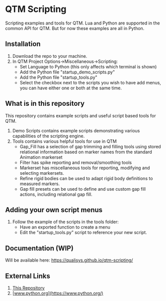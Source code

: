 # QTM Scripting
Scripting examples and tools for QTM.  Lua and Python are supported in the common API for QTM.  But for now these examples are all in Python.
## Installation
1. Download the repo to your machine.
2. In QTM Project Options->Miscellaneous->Scripting:
    - Set Language to Python (this only affects which terminal is shown)
    - Add the Python file "startup_demo_scripts.py"
    - Add the Python file "startup_tools.py"
    - Select the checkbox next to the scripts you wish to have add menus, you can have either one or both at the same time.

## What is in this repository
This repository contains example scripts and useful script based tools for QTM.
1. Demo Scripts contains example scripts demonstrating various capabilities of the scripting engine.
2. Tools contains various helpful tools for use in QTM
    - Gap_Fill has a selection of gap trimming and filling tools using stored relational information based on marker names from the standard Animation markerset
    - Filter has spike reporting and removal/smoothing tools
    - Markerset has miscellaneous tools for reporting, modifying and selecting markersets.
    - Refine rigid bodies can be used to adapt rigid body definitions to measured markers.
    - Gap fill presets can be used to define and use custom gap fill actions, including relational gap fill.
## Adding your own script menus
1. Follow the example of the scripts in the tools folder:
    - Have an exported function to create a menu
    - Edit the "startup_tools.py" script to reference your new script.
    
## Documentation (WIP)
Will be available here: https://qualisys.github.io/qtm-scripting/

## External Links
1. [This Repository](https://github.com/qualisys/qtm-scripting.git)
2. [www.python.org](https://www.python.org/)




